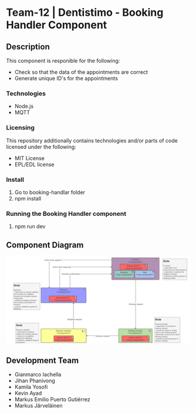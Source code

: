 # Team-12 | Dentistimo - Booking Handler Component  

## Description

This component is responible for the following:

* Check so that the data of the appointments are correct
* Generate unique ID's for the appointments


### Technologies

* Node.js
* MQTT

### Licensing

This repository additionally contains technologies and/or parts of code licensed under the following:
* MIT License
* EPL/EDL license

### Install

1. Go to booking-handlar folder
2. npm install 

### Running the Booking Handler component

1. npm run dev

## Component Diagram

![Component Diagram](./Component_Diagram.png)

## Development Team

* Gianmarco Iachella
* Jihan Phanivong
* Kamila Yosofi
* Kevin Ayad
* Markus Emilio Puerto Gutiérrez
* Markus Järveläinen



